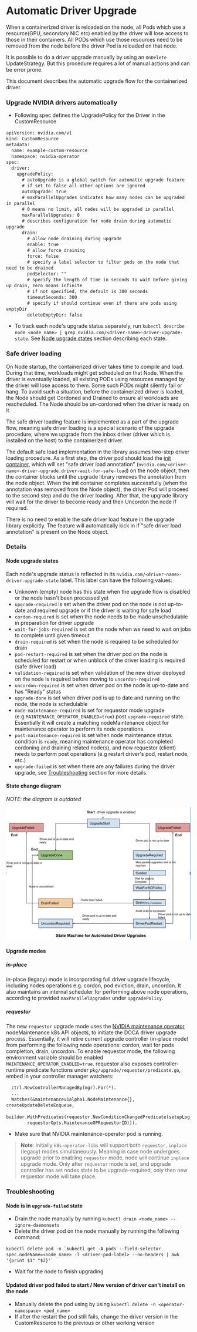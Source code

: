 # Automatic Driver Upgrade
When a containerized driver is reloaded on the node, all Pods which use a resource(GPU, secondary NIC etc) enabled by the driver will lose access to those in their containers. All PODs which use those resources need to be removed from the node before the driver Pod is reloaded on that node.

It is possible to do a driver upgrade manually by using an `OnDelete` UpdateStrategy. But this procedure requires a lot of manual actions and can be error prone.

This document describes the automatic upgrade flow for the containerized driver.

### Upgrade NVIDIA drivers automatically
* Following spec defines the UpgradePolicy for the Driver in the CustomResource

```
apiVersion: nvidia.com/v1
kind: CustomResource
metadata:
  name: example-custom-resource
  namespace: nvidia-operator
spec:
  driver:
    upgradePolicy:
      # autoUpgrade is a global switch for automatic upgrade feature
      # if set to false all other options are ignored
      autoUpgrade: true
      # maxParallelUpgrades indicates how many nodes can be upgraded in parallel
      # 0 means no limit, all nodes will be upgraded in parallel
      maxParallelUpgrades: 0
      # describes configuration for node drain during automatic upgrade
      drain:
        # allow node draining during upgrade
        enable: true
        # allow force draining
        force: false
        # specify a label selector to filter pods on the node that need to be drained
        podSelector: ""
        # specify the length of time in seconds to wait before giving up drain, zero means infinite
        # if not specified, the default is 300 seconds
        timeoutSeconds: 300
        # specify if should continue even if there are pods using emptyDir
        deleteEmptyDir: false
```

* To track each node's upgrade status separately, run `kubectl describe node <node_name> | grep nvidia.com/<driver-name>-driver-upgrade-state`. See [Node upgrade states](#node-upgrade-states) section describing each state.

### Safe driver loading

On Node startup, the containerized driver takes time to compile and load.
During that time, workloads might get scheduled on that Node.
When the driver is eventually loaded, all existing PODs using resources managed by the driver will lose access to them.
Some such PODs might silently fail or hang.
To avoid such a situation, before the containerized driver is loaded,
the Node should get Cordoned and Drained to ensure all workloads are rescheduled.
The Node should be un-cordoned when the driver is ready on it.

The safe driver loading feature is implemented as a part of the upgrade flow, 
meaning safe driver loading is a special scenario of the upgrade procedure, 
where we upgrade from the inbox driver (driver which is installed on the host) to the containerized driver.

The default safe load implementation in the library assumes two-step driver loading procedure.
As a first step, the driver pod should load the [init container](https://github.com/Mellanox/network-operator-init-container),
which will set "safe driver load annotation" (`nvidia.com/<driver-name>-driver-upgrade.driver-wait-for-safe-load`)
on the node object, then the container blocks until the upgrade library removes the annotation from the node object.
When the init container completes successfully (when the annotation was removed from the Node object),
the driver Pod will proceed to the second step and do the driver loading.
After that, the upgrade library will wait for the driver to become ready and then Uncordon the node if required.

There is no need to enable the safe driver load feature in the upgrade library explicitly.
The feature will automatically kick in if "safe driver load annotation" is present on the Node object.

### Details
#### Node upgrade states
Each node's upgrade status is reflected in its `nvidia.com/<driver-name>-driver-upgrade-state` label. This label can have the following values:
*  Unknown (empty) node has this state when the upgrade flow is disabled or the node hasn't been processed yet
* `upgrade-required`  is set when the driver pod on the node is not up-to-date and required upgrade or if the driver is waiting for safe load
* `cordon-required` is set when the node needs to be made unschedulable in preparation for driver upgrade
* `wait-for-jobs-required` is set on the node when we need to wait on jobs to complete until given timeout
* `drain-required` is set when the node is required to be scheduled for drain
* `pod-restart-required` is set when the driver pod on the node is scheduled for restart 
or when unblock of the driver loading is required (safe driver load)
* `validation-required` is set when validation of the new driver deployed on the node is required before moving to `uncordon-required`
* `uncordon-required` is set when driver pod on the node is up-to-date and has "Ready" status
* `upgrade-done` is set when driver pod is up to date and running on the node, the node is schedulable
* `node-maintenance-required` is set for requestor mode upgrade (e.g.`MAINTENANCE_OPERATOR_ENABLED=true`) post `upgrade-required` state. Essentially it will create a matching nodeMaintenance object for maintenance operator to perform its node operations.
* `post-maintenance-required` is set when node maintenance status condition is `ready`, meaning maintenance operator has completed 
cordoning and draining related node(s), and now requestor (client) needs to perform post operations (e.g restart driver's pod, restart node, etc.)
* `upgrade-failed` is set when there are any failures during the driver upgrade, see [Troubleshooting](#node-is-in-drain-failed-state) section for more details.

#### State change diagram

_NOTE: the diagram is outdated_

![State change diagram](images/driver-upgrade-state-diagram.png)

#### Upgrade modes
##### in-place
in-place (legacy) mode is incorporating full driver upgrade lifecycle, including nodes operations e.g. cordon, pod eviction, drain, uncordon.
It also maintains an internal scheduler for performing above node operations, according
to provided `maxParallelUpgrades` under `UpgradePolicy`.

##### requestor
The new `requestor` upgrade mode uses the [NVIDIA maintenance operator](https://github.com/Mellanox/maintenance-operator) nodeMaintenance k8s API objects, to initiate the DOCA driver upgrade process.
Essentially, it will retire current upgrade controller (in-place mode) from performing the following node operations: cordon, wait for pods completion, drain, uncordon.
To enable requestor mode, the following environment variable should be enabled `MAINTENANCE_OPERATOR_ENABLED=true`.
requestor also exposes controller-runtime predicate functions under `pkg/upgrade/requestor/predicate.go`, embed in your
controller manager watchers:
```
  ctrl.NewControllerManagedBy(mgr).For(*).
  ...
  Watches(&maintenancev1alpha1.NodeMaintenance{}, createUpdateDeleteEnqueue,
			builder.WithPredicates(requestor.NewConditionChangedPredicate(setupLog,
		requestorOpts.MaintenanceOPRequestorID))).
```
* Make sure that NVIDIA maintenance-operator pod is running.

> __Note__: Initially `k8s-operator-libs` will support both `requestor`, `inplace` (legacy) modes simultaneously.
> Meaning in case node undergoes upgrade prior to enabling `requestor` mode, node will continue `inplace` upgrade mode. Only after `requestor` mode is set, and upgrade
> controller has set nodes state to be upgrade-required, only then new requestor mode will take place.

### Troubleshooting
#### Node is in `upgrade-failed` state
* Drain the node manually by running `kubectl drain <node_name> --ignore-daemonsets`
* Delete the driver pod on the node manually by running the following command:

```
kubectl delete pod -n `kubectl get -A pods --field-selector spec.nodeName=<node_name> -l <driver-pod-label> --no-headers | awk '{print $1" "$2}'`
```

* Wait for the node to finish upgrading
#### Updated driver pod failed to start / New version of driver can't install on the node
* Manually delete the pod using by using `kubectl delete -n <operator-namespace> <pod_name>`
* If after the restart the pod still fails, change the driver version in the CustomResource to the previous or other working version